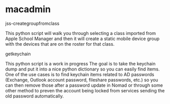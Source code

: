 # macadmin

jss-creategroupfromclass

This python script will walk you through selecting a class imported from Apple School Manager and then it will create a static mobile device group with the devices that are on the roster for that class.

getkeychain

This python script is a work in progress
The goal is to take the keychain dump and put it into a nice python dictionary so you can easily find items. One of the use cases is to find keychain items related to AD passwords (Exchange, Outlook account password, fileshare passwords, etc.) so you can then remove those after a password update in Nomad or through some other method to preven the account being locked from services sending the old password automatically.
